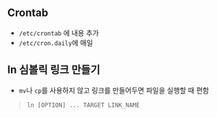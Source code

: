 ## Crontab
- `/etc/crontab` 에 내용 추가
- `/etc/cron.daily`에 매일

## ln 심볼릭 링크 만들기
- `mv`나 `cp`를 사용하지 않고 링크를 만들어두면 파일을 실행할 때 편함 
> ```ln [OPTION] ... TARGET LINK_NAME ```
